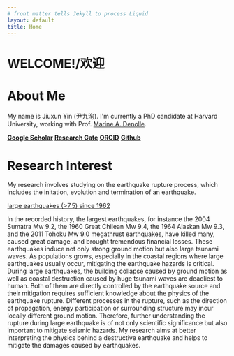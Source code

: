 ```yaml
---
# front matter tells Jekyll to process Liquid
layout: default
title: Home
---
```




# WELCOME!/欢迎

# About Me
My name is Jiuxun Yin (尹九洵). I'm currently a PhD candidate at Harvard University, working with Prof. [Marine A. Denolle](https://quake.fas.harvard.edu/).

[**Google Scholar**](https://scholar.google.com/citations?user=MongEqQAAAAJ&hl=en&oi=sra) 
[**Research Gate**](https://www.researchgate.net/profile/Jiuxun_Yin) 
[**ORCID**](https://orcid.org/0000-0003-0641-5680)
[**Github**](https://github.com/yinjiuxun)


# Research Interest
My research involves studying on the earthquake rupture process, which includes the initation, evolution and termination of an earthquake. 

[large earthquakes (>7.5) since 1962](/assets/large_earthquakes.png)

In the recorded history, the largest earthquakes, for instance the 2004 Sumatra Mw 9.2, the 1960 Great Chilean Mw 9.4, the 1964 Alaskan Mw 9.3, and the 2011 Tohoku Mw 9.0 megathrust earthquakes, have killed many, caused great damage, and brought tremendous financial losses. These earthquakes induce not only strong ground motion but also large tsunami waves. As populations grows, especially in the coastal regions where large earthquakes usually occur, mitigating the earthquake hazards is critical. During large earthquakes, the building collapse caused by ground motion as well as coastal destruction caused by huge tsunami waves are deadliest to human. Both of them are directly controlled by the earthquake source and their mitigation requires sufficient knowledge about the physics of the earthquake rupture. Different processes in the rupture, such as the direction of propagation, energy participation or surrounding structure may incur locally different ground motion. Therefore, further understanding the rupture during large earthquake is of not only scientific significance but also important to mitigate seismic hazards. My research aims at better interpreting the physics behind a destructive earthquake and helps to mitigate the damages caused by earthquakes.
